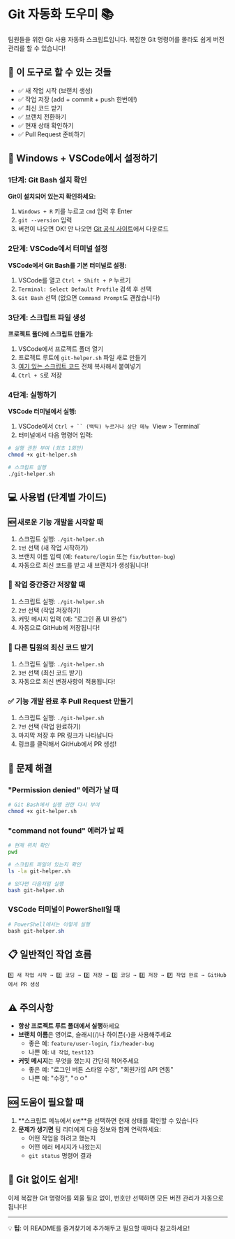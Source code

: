 # Git 자동화 도우미 📚

팀원들을 위한 Git 사용 자동화 스크립트입니다. 복잡한 Git 명령어를 몰라도 쉽게 버전 관리를 할 수 있습니다!

## 🎯 이 도구로 할 수 있는 것들

- ✅ 새 작업 시작 (브랜치 생성)
- ✅ 작업 저장 (add + commit + push 한번에!)
- ✅ 최신 코드 받기
- ✅ 브랜치 전환하기
- ✅ 현재 상태 확인하기
- ✅ Pull Request 준비하기

## 🚀 Windows + VSCode에서 설정하기

### 1단계: Git Bash 설치 확인

**Git이 설치되어 있는지 확인하세요:**
1. `Windows + R` 키를 누르고 `cmd` 입력 후 Enter
2. `git --version` 입력
3. 버전이 나오면 OK! 안 나오면 [Git 공식 사이트](https://git-scm.com/)에서 다운로드

### 2단계: VSCode에서 터미널 설정

**VSCode에서 Git Bash를 기본 터미널로 설정:**

1. VSCode를 열고 `Ctrl + Shift + P` 누르기
2. `Terminal: Select Default Profile` 검색 후 선택
3. `Git Bash` 선택 (없으면 `Command Prompt`도 괜찮습니다)

### 3단계: 스크립트 파일 생성

**프로젝트 폴더에 스크립트 만들기:**

1. VSCode에서 프로젝트 폴더 열기
2. 프로젝트 루트에 `git-helper.sh` 파일 새로 만들기
3. [여기 있는 스크립트 코드](링크) 전체 복사해서 붙여넣기
4. `Ctrl + S`로 저장

### 4단계: 실행하기

**VSCode 터미널에서 실행:**

1. VSCode에서 `Ctrl + `` (백틱) 누르거나 상단 메뉴 `View > Terminal`
2. 터미널에서 다음 명령어 입력:

```bash
# 실행 권한 부여 (최초 1회만)
chmod +x git-helper.sh

# 스크립트 실행
./git-helper.sh
```

## 💻 사용법 (단계별 가이드)

### 🆕 새로운 기능 개발을 시작할 때

1. 스크립트 실행: `./git-helper.sh`
2. `1번` 선택 (새 작업 시작하기)
3. 브랜치 이름 입력 (예: `feature/login` 또는 `fix/button-bug`)
4. 자동으로 최신 코드를 받고 새 브랜치가 생성됩니다!

### 💾 작업 중간중간 저장할 때

1. 스크립트 실행: `./git-helper.sh`
2. `2번` 선택 (작업 저장하기)
3. 커밋 메시지 입력 (예: "로그인 폼 UI 완성")
4. 자동으로 GitHub에 저장됩니다!

### 🔄 다른 팀원의 최신 코드 받기

1. 스크립트 실행: `./git-helper.sh`
2. `3번` 선택 (최신 코드 받기)
3. 자동으로 최신 변경사항이 적용됩니다!

### ✅ 기능 개발 완료 후 Pull Request 만들기

1. 스크립트 실행: `./git-helper.sh`
2. `7번` 선택 (작업 완료하기)
3. 마지막 저장 후 PR 링크가 나타납니다
4. 링크를 클릭해서 GitHub에서 PR 생성!

## 🔧 문제 해결

### "Permission denied" 에러가 날 때
```bash
# Git Bash에서 실행 권한 다시 부여
chmod +x git-helper.sh
```

### "command not found" 에러가 날 때
```bash
# 현재 위치 확인
pwd

# 스크립트 파일이 있는지 확인
ls -la git-helper.sh

# 있다면 다음처럼 실행
bash git-helper.sh
```

### VSCode 터미널이 PowerShell일 때
```powershell
# PowerShell에서는 이렇게 실행
bash git-helper.sh
```

## 📋 일반적인 작업 흐름

```
1️⃣ 새 작업 시작 → 2️⃣ 코딩 → 2️⃣ 저장 → 2️⃣ 코딩 → 2️⃣ 저장 → 7️⃣ 작업 완료 → GitHub에서 PR 생성
```

## ⚠️ 주의사항

- **항상 프로젝트 루트 폴더에서 실행**하세요
- **브랜치 이름**은 영어로, 슬래시(/)나 하이픈(-)을 사용해주세요
  - 좋은 예: `feature/user-login`, `fix/header-bug`
  - 나쁜 예: `내 작업`, `test123`
- **커밋 메시지**는 무엇을 했는지 간단히 적어주세요
  - 좋은 예: "로그인 버튼 스타일 수정", "회원가입 API 연동"
  - 나쁜 예: "수정", "ㅇㅇ"

## 🆘 도움이 필요할 때

1. **스크립트 메뉴에서 `6번`**을 선택하면 현재 상태를 확인할 수 있습니다
2. **문제가 생기면** 팀 리더에게 다음 정보와 함께 연락하세요:
   - 어떤 작업을 하려고 했는지
   - 어떤 에러 메시지가 나왔는지
   - `git status` 명령어 결과

## 🎉 Git 없이도 쉽게!

이제 복잡한 Git 명령어를 외울 필요 없이, 번호만 선택하면 모든 버전 관리가 자동으로 됩니다!

---

💡 **팁**: 이 README를 즐겨찾기에 추가해두고 필요할 때마다 참고하세요!